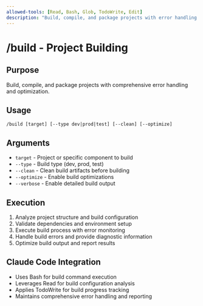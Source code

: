 ```yaml
---
allowed-tools: [Read, Bash, Glob, TodoWrite, Edit]
description: "Build, compile, and package projects with error handling and optimization"
---
```


# /build - Project Building

## Purpose
Build, compile, and package projects with comprehensive error handling and optimization.

## Usage
```
/build [target] [--type dev|prod|test] [--clean] [--optimize]
```

## Arguments
- `target` - Project or specific component to build
- `--type` - Build type (dev, prod, test)
- `--clean` - Clean build artifacts before building
- `--optimize` - Enable build optimizations
- `--verbose` - Enable detailed build output

## Execution
1. Analyze project structure and build configuration
2. Validate dependencies and environment setup
3. Execute build process with error monitoring
4. Handle build errors and provide diagnostic information
5. Optimize build output and report results

## Claude Code Integration
- Uses Bash for build command execution
- Leverages Read for build configuration analysis
- Applies TodoWrite for build progress tracking
- Maintains comprehensive error handling and reporting